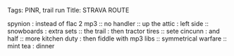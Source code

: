 Tags: PINR, trail run
Title: STRAVA ROUTE
  
spynion : instead of flac 2 mp3 :: no handler :: up the attic : left side :: snowboards : extra sets :: the trail : then tractor tires :: sete cincunn : and half :: more kitchen duty : then fiddle with mp3 libs :: symmetrical warfare :: mint tea : dinner